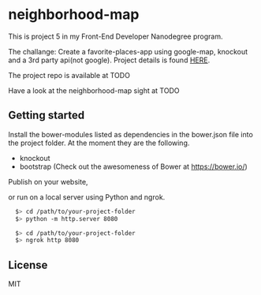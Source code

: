 # neighborhood-map

This is project 5 in my Front-End Developer Nanodegree program.

The challange:
Create a favorite-places-app using google-map, knockout and a 3rd party api(not google).
Project details is found [HERE](https://classroom.udacity.com/nanodegrees/nd001/parts/00113454014/modules/271165859175462/lessons/2711658591239847/concepts/26906985370923).

The project repo is available at TODO

Have a look at the neighborhood-map sight at TODO

## Getting started
Install the bower-modules listed as dependencies in the bower.json file into the project folder. At the moment they are the following.
* knockout
* bootstrap
(Check out the awesomeness of Bower at https://bower.io/)

Publish on your website,

or run on a local server using Python and ngrok.
```bash
  $> cd /path/to/your-project-folder
  $> python -m http.server 8080
  ```
``` bash
  $> cd /path/to/your-project-folder
  $> ngrok http 8080
  ```


## License
MIT

